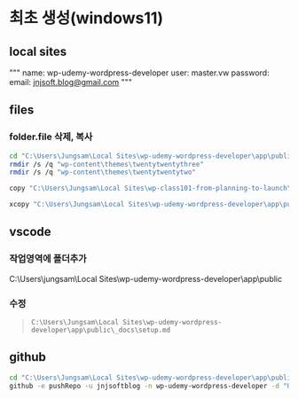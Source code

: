 # 최초 생성(windows11)

## local sites

"""
name: wp-udemy-wordpress-developer
user: master.vw
password:
email: jnjsoft.blog@gmail.com
"""

## files

### folder.file 삭제, 복사

```sh
cd "C:\Users\Jungsam\Local Sites\wp-udemy-wordpress-developer\app\public"
rmdir /s /q "wp-content\themes\twentytwentythree"
rmdir /s /q "wp-content\themes\twentytwentytwo"

copy "C:\Users\Jungsam\Local Sites\wp-class101-from-planning-to-launch\app\public\.gitignore" "C:\Users\Jungsam\Local Sites\wp-udemy-wordpress-developer\app\public\.gitignore"

xcopy "C:\Users\Jungsam\Local Sites\wp-udemy-wordpress-developer\app\public\_docs\*" "C:\Users\Jungsam\Local Sites\wp-udemy-wordpress-developer\app\public\_docs\" /s /e /h /y
```

## vscode
### 작업영역에 폴더추가
C:\Users\jungsam\Local Sites\wp-udemy-wordpress-developer\app\public

### 수정

> `C:\Users\Jungsam\Local Sites\wp-udemy-wordpress-developer\app\public\_docs\setup.md`

## github

```sh
cd "C:\Users\Jungsam\Local Sites\wp-udemy-wordpress-developer\app\public"
github -e pushRepo -u jnjsoftblog -n wp-udemy-wordpress-developer -d "UDEMY Become a WordPress Developer: Unlocking Power With Code"
```
